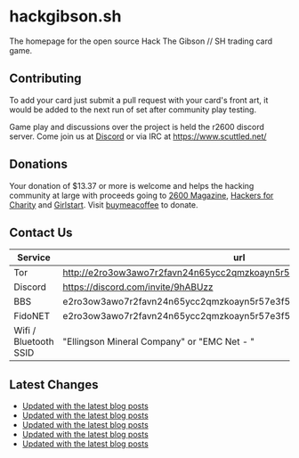 # hackgibson.sh
The homepage for the open source Hack The Gibson // SH trading card game.


## Contributing

To add your card just submit a pull request with your card's front art, it would be added to the next run of set after community play testing.

Game play and discussions over the project is held the r2600 discord server. Come join us at [Discord](https://discord.com/invite/9hABUzz) or via IRC at https://www.scuttled.net/


## Donations

Your donation of $13.37 or more is welcome and helps the hacking community at large with proceeds going to [2600 Magazine](https://2600.com/), [Hackers for Charity](https://hackersforcharity.org) and [Girlstart](https://girlstart.org).  Visit [buymeacoffee](https://www.buymeacoffee.com/hackgibson.sh) to donate.


## Contact Us

Service | url
-|-
Tor | http://e2ro3ow3awo7r2favn24n65ycc2qmzkoayn5r57e3f56nvjwdcgg32ad.onion
Discord | https://discord.com/invite/9hABUzz
BBS | e2ro3ow3awo7r2favn24n65ycc2qmzkoayn5r57e3f56nvjwdcgg32ad.onion:23
FidoNET | e2ro3ow3awo7r2favn24n65ycc2qmzkoayn5r57e3f56nvjwdcgg32ad.onion:24554
Wifi / Bluetooth SSID | "Ellingson Mineral Company" or "EMC Net - <fidonet address>"

## Latest Changes
<!-- BLOG-POST-LIST:START -->
- [Updated with the latest blog posts](https://github.com/DFW2600/hackgibson.sh/commit/b1ade0dc8c16f5f0a4727fa12dcd56d579181cc4)
- [Updated with the latest blog posts](https://github.com/DFW2600/hackgibson.sh/commit/39cab3bca627094a60ebf86ee8f5fa4adfc24412)
- [Updated with the latest blog posts](https://github.com/DFW2600/hackgibson.sh/commit/461ceabaf479fdf2d2541f80385d30c378714839)
- [Updated with the latest blog posts](https://github.com/DFW2600/hackgibson.sh/commit/76f5fcd0af57e8b642140b9819fd00d12741177f)
- [Updated with the latest blog posts](https://github.com/DFW2600/hackgibson.sh/commit/6ebe5b3cd11b8bf8f3c52b49dba8c7f41980420b)
<!-- BLOG-POST-LIST:END -->
